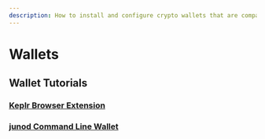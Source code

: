 ```yaml
---
description: How to install and configure crypto wallets that are compatible with Juno
---
```


# Wallets

## Wallet Tutorials

### [Keplr Browser Extension](./#keplr-browser-extension)

### [junod Command Line Wallet](../../cli/modules/keys.md)



